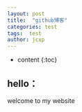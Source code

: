 ```yaml
---
layout: post
title:  "github博客"
categories: test
tags:  test 
author: jcxp
---
```


* content
{:toc}

## hello：

welcome to my website





